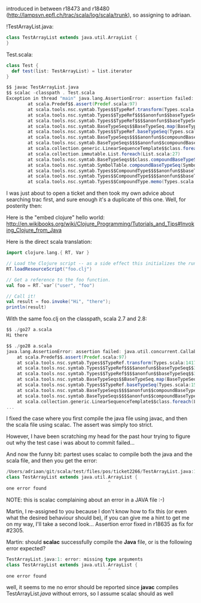 introduced in between r18473 and r18480 (http://lampsvn.epfl.ch/trac/scala/log/scala/trunk), so assigning to adriaan.


!TestArrayList.java:
```scala
class TestArrayList extends java.util.ArrayList {
}
```

Test.scala:
```scala
class Test {
  def test(list: TestArrayList) = list.iterator
}
```

```scala
$$ javac TestArrayList.java
$$ scalac -classpath . Test.scala
Exception in thread "main" java.lang.AssertionError: assertion failed: java.util.ArrayList[E]
        at scala.Predef$$.assert(Predef.scala:97)                                             
        at scala.tools.nsc.symtab.Types$$TypeRef.transform(Types.scala:1417)                  
        at scala.tools.nsc.symtab.Types$$TypeRef$$$$anonfun$$baseTypeSeq$$3.apply(Types.scala:1588)
        at scala.tools.nsc.symtab.Types$$TypeRef$$$$anonfun$$baseTypeSeq$$3.apply(Types.scala:1588)
        at scala.tools.nsc.symtab.BaseTypeSeqs$$BaseTypeSeq.map(BaseTypeSeqs.scala:114)        
        at scala.tools.nsc.symtab.Types$$TypeRef.baseTypeSeq(Types.scala:1588)                 
        at scala.tools.nsc.symtab.BaseTypeSeqs$$$$anonfun$$compoundBaseTypeSeq$$1.apply(BaseTypeSeqs.scala:207)
        at scala.tools.nsc.symtab.BaseTypeSeqs$$$$anonfun$$compoundBaseTypeSeq$$1.apply(BaseTypeSeqs.scala:205)
        at scala.collection.generic.LinearSequenceTemplate$$class.foreach(LinearSequenceTemplate.scala:82)  
        at scala.collection.immutable.List.foreach(List.scala:27)                                          
        at scala.tools.nsc.symtab.BaseTypeSeqs$$class.compoundBaseTypeSeq(BaseTypeSeqs.scala:205)           
        at scala.tools.nsc.symtab.SymbolTable.compoundBaseTypeSeq(SymbolTable.scala:13)                    
        at scala.tools.nsc.symtab.Types$$CompoundType$$$$anonfun$$baseTypeSeq$$1.apply(Types.scala:1071)        
        at scala.tools.nsc.symtab.Types$$CompoundType$$$$anonfun$$baseTypeSeq$$1.apply(Types.scala:1071)        
        at scala.tools.nsc.symtab.Types$$CompoundType.memo(Types.scala:1127)
```
I was just about to open a ticket and then took my own advice about searching trac first, and sure enough it's a duplicate of this one.  Well, for posterity then:

Here is the "embed clojure" hello world: http://en.wikibooks.org/wiki/Clojure_Programming/Tutorials_and_Tips#Invoking_Clojure_from_Java

Here is the direct scala translation:
```scala
import clojure.lang.{ RT, Var }

// Load the Clojure script -- as a side effect this initializes the runtime.
RT.loadResourceScript("foo.clj")

// Get a reference to the foo function.
val foo = RT.`var`("user", "foo")

// Call it!
val result = foo.invoke("Hi", "there");
println(result)
```
With the same foo.clj on the classpath, scala 2.7 and 2.8:
```scala
$$ ./go27 a.scala 
Hi there
```
```scala
$$ ./go28 a.scala 
java.lang.AssertionError: assertion failed: java.util.concurrent.Callable[V]
	at scala.Predef$$.assert(Predef.scala:97)
	at scala.tools.nsc.symtab.Types$$TypeRef.transform(Types.scala:1417)
	at scala.tools.nsc.symtab.Types$$TypeRef$$$$anonfun$$baseTypeSeq$$3.apply(Types.scala:1588)
	at scala.tools.nsc.symtab.Types$$TypeRef$$$$anonfun$$baseTypeSeq$$3.apply(Types.scala:1588)
	at scala.tools.nsc.symtab.BaseTypeSeqs$$BaseTypeSeq.map(BaseTypeSeqs.scala:114)
	at scala.tools.nsc.symtab.Types$$TypeRef.baseTypeSeq(Types.scala:1588)
	at scala.tools.nsc.symtab.BaseTypeSeqs$$$$anonfun$$compoundBaseTypeSeq$$1.apply(BaseTypeSeqs.scala:207)
	at scala.tools.nsc.symtab.BaseTypeSeqs$$$$anonfun$$compoundBaseTypeSeq$$1.apply(BaseTypeSeqs.scala:205)
	at scala.collection.generic.LinearSequenceTemplate$$class.foreach(LinearSequenceTemplate.scala:82)
...
```
I fixed the case where you first compile the java file using javac, and then the scala file using scalac. The assert was simply too strict.

However, I have been scratching my head for the past hour trying to figure out why the test case i was about to commit failed...

And now the funny bit: partest uses scalac to compile both the java and the scala file, and then you get the error:

```scala
/Users/adriaan/git/scala/test/files/pos/ticket2266/TestArrayList.java:1: error: missing type arguments
class TestArrayList extends java.util.ArrayList {
                                      ^
one error found
```

NOTE: this is scalac complaining about an error in a JAVA file :-)

Martin, I re-assigned to you because I don't know how to fix this (or even what the desired behaviour should be), if you can give me a hint to get me on my way, I'll take a second look...
Assertion error fixed in r18635 as fix for #2305. 

Martin: should **scalac** successfully compile the **Java** file, or is the following error expected? 

```scala
TestArrayList.java:1: error: missing type arguments
class TestArrayList extends java.util.ArrayList {
                                      ^
one error found
```
well, it seems to me no error should be reported since **javac** compiles TestArrayList.*java* without errors, so I assume scalac should as well
